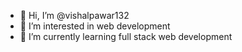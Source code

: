 - 👋 Hi, I’m @vishalpawar132
- 👀 I’m interested in web development 
- 🌱 I’m currently learning full stack web development

<!---
vishalpawar132/vishalpawar132 is a ✨ special ✨ repository because its `README.md` (this file) appears on your GitHub profile.
You can click the Preview link to take a look at your changes.
--->
